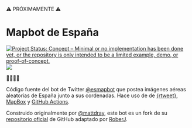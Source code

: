 ⚠️ PRÓXIMAMENTE ⚠️

# Mapbot de España 

[![Project Status: Concept – Minimal or no implementation has been done
yet, or the repository is only intended to be a limited example, demo,
or
proof-of-concept.](https://www.repostatus.org/badges/latest/concept.svg)](https://www.repostatus.org/#concept)
[![](https://img.shields.io/badge/Twitter-@esmapbot-white?style=flat&labelColor=blue&logo=Twitter&logoColor=white)](https://twitter.com/esmapbot)

🤖📍🇪🇦

Código fuente del bot de Twitter [@esmapbot](https://www.twitter.com/esmapbot) que postea imágenes aéreas aleatorias de España junto a sus cordenadas. Hace uso de de [{rtweet}](https://docs.ropensci.org/rtweet/), [MapBox](https://www.mapbox.com/) y [GitHub Actions](https://docs.github.com/en/actions). 

Construido originalmente por [@mattdray](https://twitter.com/mattdray), este bot es un fork de su [repositorio oficial](https://github.com/matt-dray/londonmapbot) de GitHub adaptado por [RoberJ](https://www.twitter.com/progra_mapa). 



